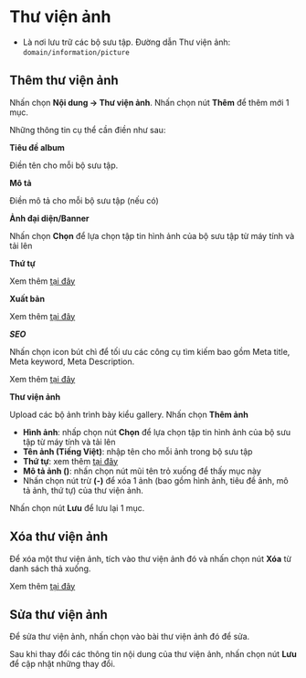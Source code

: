 # Thư viện ảnh

- Là nơi lưu trữ các bộ sưu tập. Đường dẫn Thư viện ảnh: `domain/information/picture`

## Thêm thư viện ảnh

Nhấn chọn **Nội dung -> Thư viện ảnh**. Nhấn chọn nút **Thêm** để thêm mới 1 mục.

Những thông tin cụ thể cần điền như sau:

**Tiêu đề album**

Điền tên cho mỗi bộ sưu tập.

**Mô tả**

Điền mô tả cho mỗi bộ sưu tập (nếu có)

**Ảnh đại diện/Banner**

Nhấn chọn **Chọn** để lựa chọn tập tin hình ảnh của bộ sưu tập từ máy tính và tải lên

**Thứ tự**

Xem thêm [tại đây](https://pisale.osd.vn/docs/common/logic#th%E1%BB%A9-t%E1%BB%B1-s%E1%BA%AFp-x%E1%BA%BFp-l%C3%A0-s%E1%BB%91-ch%E1%BB%89-%C4%91%E1%BB%8Bnh)

**Xuất bản**

Xem thêm [tại đây](https://pisale.osd.vn/docs/common/logic/#tr%E1%BA%A1ng-th%C3%A1i-v%C3%A0-xu%E1%BA%A5t-b%E1%BA%A3n)

**_SEO_**

Nhấn chọn icon bút chì để tối ưu các công cụ tìm kiếm bao gồm Meta title, Meta keyword, Meta Description.

Xem thêm [tại đây](https://pisale.osd.vn/docs/seo/serp)

**Thư viện ảnh**

Upload các bộ ảnh trình bày kiểu gallery. Nhấn chọn **Thêm ảnh**

- **Hình ảnh**: nhấp chọn nút **Chọn** để lựa chọn tập tin hình ảnh của bộ sưu tập từ máy tính và tải lên
- **Tên ảnh (Tiếng Việt)**: nhập tên cho mỗi ảnh trong bộ sưu tập
- **Thứ tự**: xem thêm [tại đây](https://pisale.osd.vn/docs/common/logic#th%E1%BB%A9-t%E1%BB%B1-s%E1%BA%AFp-x%E1%BA%BFp-l%C3%A0-s%E1%BB%91-ch%E1%BB%89-%C4%91%E1%BB%8Bnh)
- **Mô tả ảnh ()**: nhấn chọn nút mũi tên trỏ xuống để thấy mục này
- Nhấn chọn nút trừ **(-)** để xóa 1 ảnh (bao gồm hình ảnh, tiêu đề ảnh, mô tả ảnh, thứ tự) của thư viện ảnh.

Nhấn chọn nút **Lưu** để lưu lại 1 mục.

## Xóa thư viện ảnh

Để xóa một thư viện ảnh, tích vào thư viện ảnh đó và nhấn chọn nút **Xóa** từ danh sách thả xuống.

Xem thêm [tại đây](https://pisale.osd.vn/docs/common/logic#x%C3%B3a-c%C3%A1c-m%E1%BB%A5c-c%C3%A1c-th%C3%A0nh-ph%E1%BA%A7n-th%C3%B4ng-tin)

## Sửa thư viện ảnh

Để sửa thư viện ảnh, nhấn chọn vào bài thư viện ảnh đó để sửa.

Sau khi thay đổi các thông tin nội dung của thư viện ảnh, nhấn chọn nút **Lưu** để cập nhật những thay đổi.

